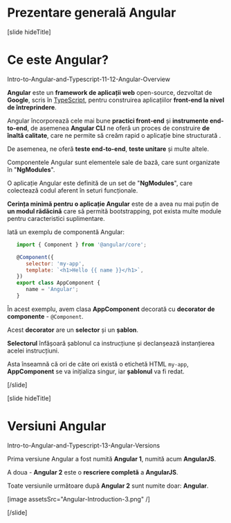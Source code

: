 # Prezentare generală Angular 

[slide hideTitle]

# Ce este Angular?

Intro-to-Angular-and-Typescript-11-12-Angular-Overview

**Angular** este un **framework de aplicații web** open-source, dezvoltat de **Google**, scris în  [TypeScript](https://en.wikipedia.org/wiki/TypeScript), pentru construirea  aplicațiilor **front-end la nivel de întreprindere**.

Angular încorporează cele mai bune **practici front-end** și **instrumente end-to-end**, de asemenea **Angular CLI** ne oferă un proces de construire **de înaltă calitate**, care ne permite să creăm rapid o aplicație bine structurată .

De asemenea, ne oferă **teste end-to-end**, **teste unitare** și multe altele.

Componentele Angular sunt elementele sale de bază, care sunt organizate în "**NgModules**".

O aplicație Angular este definită de un set de "**NgModules**", care colectează codul aferent în seturi funcționale.

**Cerința minimă pentru o aplicație Angular** este de a avea nu mai puțin de **un modul rădăcină** care să permită bootstrapping, pot exista multe module pentru caracteristici suplimentare.

Iată un exemplu de componentă Angular:

```js
   import { Component } from '@angular/core';

   @Component({
      selector: 'my-app',
      template: `<h1>Hello {{ name }}</h1>`,
   })
   export class AppComponent {
      name = 'Angular';
   } 
```

În acest exemplu, avem clasa **AppComponent** decorată cu **decorator de componente** - `@Component`.

Acest **decorator** are un **selector** și un **șablon**.

**Selectorul** înfășoară șablonul ca instrucțiune și declanșează instanțierea acelei instrucțiuni.

Asta înseamnă că ori de câte ori există o etichetă HTML `my-app`, **AppComponent** se va inițializa singur, iar **șablonul** va fi redat.

[/slide]

[slide hideTitle]

# Versiuni Angular

Intro-to-Angular-and-Typescript-13-Angular-Versions

Prima versiune Angular a fost numită **Angular 1**, numită acum **AngularJS**.

A doua - **Angular 2** este o **rescriere completă** a **AngularJS**.

Toate versiunile următoare după **Angular 2** sunt numite doar: **Angular**.

[image assetsSrc="Angular-Introduction-3.png" /]

[/slide]
